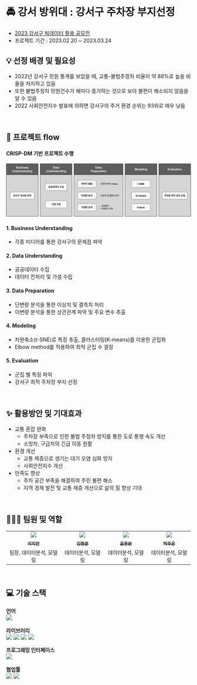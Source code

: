 # 🚔 강서 방위대 : 강서구 주차장 부지선정
- [2023 강서구 빅데이터 활용 공모전](https://allforyoung.com/posts/26465)
- 프로젝트 기간 : 2023.02.20 ~ 2023.03.24

## 💡 선정 배경 및 필요성
- 2022년 강서구 민원 통계를 보았을 때, 교통-불법주정차 비율이 약 88%로 높을 비율을 차지하고 있음
- 또한 불법주정차 민원건수가 해마다 증가하는 것으로 보아 불편이 해소되지 않음을 알 수 있음
- 2022 사회안전지수 발표에 의하면 강서구의 주거 환경 순위는 93위로 매우 낮음

<br>

## 📑 프로젝트 flow
#### CRISP-DM 기반 프로젝트 수행
<img src='./flow.png'>

#### 1. Business Understanding
- 각종 미디어를 통한 강서구의 문제점 파악

#### 2. Data Understanding
- 공공데이터 수집
- 데이터 전처리 및 가설 수립

#### 3. Data Preparation
- 단변량 분석을 통한 이상치 및 결측치 처리
- 이변량 분석을 통한 상관관계 파악 및 주요 변수 추출
#### 4. Modeling
- 차원축소(t-SNE)로 특징 추출, 클러스터링(K-means)를 이용한 군집화
- Elbow method를 적용하여 최적 군집 수 결정
#### 5. Evaluation
- 군집 별 특징 파악
- 강서구 최적 주차장 부지 선정

<br>


## ✨ 활용방안 및 기대효과
- 교통 혼잡 완화
  - 주차장 부족으로 인한 불법 주정차 방지를 통한 도로 통행 속도 개선
  - 소방차, 구급차의 긴급 이동 원활
- 환경 개선
  - 교통 체증으로 생기는 대기 오염 심화 방지
  - 사회안전지수 개선
- 만족도 향상
  - 주차 공간 부족을 해결하여 주민 불편 해소
  - 지역 경제 발전 및 교통 체증 개선으로 삶의 질 향상 기대

<br>

## 🧑‍🤝‍🧑 팀원 및 역할
<table>
  <tbody>
    <tr>
      <td align="center">
        <a href="https://github.com/jian1114">
          <img src="https://avatars.githubusercontent.com/u/77630266?v=4" width="100px;">  <br>
          <sub><b>이지안</b></sub>
        </a>
      </td>
      <td align="center">
        <a href="https://github.com/brojoon1">
          <img src="https://avatars.githubusercontent.com/u/81418195?v=4" width="100px;">  <br>
          <sub><b>김형준</b></sub>
        </a>
      </td>
      <td align="center">
        <a href="https://github.com/ayocado">
          <img src="https://avatars.githubusercontent.com/u/89889583?v=4" width="100px;">  <br>
          <sub><b>윤용완</b></sub>
        </a>
      </td>
      <td align="center">
        <a href="https://github.com/JunePark-00">
          <img src="https://avatars.githubusercontent.com/u/81201633?v=4" width="100px;">  <br>
          <sub><b>박주은</b></sub>
        </a>
      </td>
    </tr>
    <tr>
      <td align="center">팀장, 데이터분석, 모델링</td>
      <td align="center">데이터분석, 모델링</td>
      <td align="center">데이터분석, 모델링</td>
      <td align="center">데이터분석, 모델링</td>
    </tr>
  </tbody>
</table>

<br>

## 💻 기술 스택
<b> 언어 </b><br>
<span><img src="https://img.shields.io/badge/Python-3776AB?style=for-the-badge&logo=Python&logoColor=white"></span><br>

<b> 라이브러리 </b><br>
<span><img src="https://img.shields.io/badge/numpy-013243?style=for-the-badge&logo=numpy&logoColor=white"></span>
<span><img src="https://img.shields.io/badge/pandas-150458?style=for-the-badge&logo=pandas&logoColor=white"></span>
<span><img src="https://img.shields.io/badge/scipy-8CAAE6?style=for-the-badge&logo=scipy&logoColor=white"></span>
<span><img src="https://img.shields.io/badge/folium-77B829?style=for-the-badge&logo=folium&logoColor=white"></span><br>

<b> 프로그래밍 인터페이스 </b><br>
<span><img src="https://img.shields.io/badge/jupyter-F37626?style=for-the-badge&logo=jupyter&logoColor=white"></span><br>

<b> 협업툴 </b><br>
<span><img src="https://img.shields.io/badge/notion-000000?style=for-the-badge&logo=notion&logoColor=white"></span>
<span><img src="https://img.shields.io/badge/discord-5865F2?style=for-the-badge&logo=discord&logoColor=white"></span>
